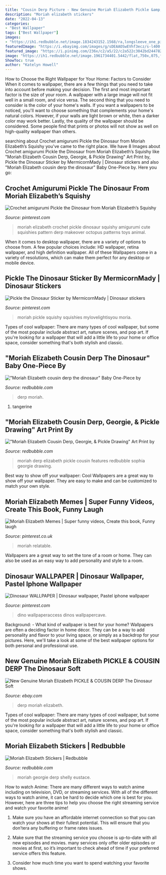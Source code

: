 ```yaml
---
title: "Cousin Derp Picture - New Genuine Moriah Elizabeth Pickle &amp; Cousin Derp The Dinosaur Soft"
description: "Moriah elizabeth stickers"
date: "2022-04-13"
categories:
- "Best Wallpaper"
tags: ["Best Wallpaper"]
images:
- "https://ih1.redbubble.net/image.1834243152.1568/ra,longsleeve_one_piece,x1250,FFFFFF:97ab1c12de,front-pad,1000x1000,f8f8f8.jpg"
featuredImage: "https://i.ebayimg.com/images/g/sDEAAOSwEVhf3ecz/s-l400.jpg"
featured_image: "https://i.pinimg.com/236x/c2/a5/22/c2a522c3042bd244782ac6dbd31f5608.jpg?nii=t"
image: "https://ih1.redbubble.net/image.1961734401.5442/flat,750x,075,f-pad,750x1000,f8f8f8.jpg"
ShowToc: true
author: "Katelyn Howell"
---
```



How to Choose the Right Wallpaper for Your Home: Factors to Consider
When it comes to wallpaper, there are a few things that you need to take into account before making your decision. The first and most important factor is the size of your room. A wallpaper with a large image will not fit well in a small room, and vice versa. 
The second thing that you need to consider is the color of your home's walls. If you want a wallpapers to be noticed, you'll want to choose something that complements your home's natural colors. However, if your walls are light brown or white, then a darker color may work better. 
Lastly, the quality of the wallpaper should be considered. Some people find that prints or photos will not show as well on high-quality wallpaper than others.

	

		
searching about Crochet amigurumi Pickle the Dinosaur from Moriah Elizabeth’s Squishy you've came to the right place. We have 8 Images about Crochet amigurumi Pickle the Dinosaur from Moriah Elizabeth’s Squishy like &quot;Moriah Elizabeth Cousin Derp, Georgie, &amp; Pickle Drawing&quot; Art Print by, Pickle the Dinosaur Sticker by MermicornMady | Dinosaur stickers and also &quot;Moriah Elizabeth cousin derp the dinosaur&quot; Baby One-Piece by. Here you go:
		
    
## Crochet Amigurumi Pickle The Dinosaur From Moriah Elizabeth’s Squishy

<img loading=lazy src="https://i.pinimg.com/736x/fc/e3/c5/fce3c503e2b7e201cea89bdd5e8eaf10.jpg" onerror="this.onerror=null;this.src='https://tse2.mm.bing.net/th?id=OIP.LKLIbeSeldLFMoN6sOZmaAHaFj&amp;pid=15.1';" alt="Crochet amigurumi Pickle the Dinosaur from Moriah Elizabeth’s Squishy">

_Source: pinterest.com_

>moriah elizabeth crochet pickle dinosaur squishy amigurumi cute squishies pattern derp makeover octopus patterns toys animal. 

	

When it comes to desktop wallpaper, there are a variety of options to choose from. A few popular choices include: HD wallpaper, retina wallpaper, and high definition wallpaper. All of these Wallpapers come in a variety of resolutions, which can make them perfect for any desktop or mobile device. 

    
## Pickle The Dinosaur Sticker By MermicornMady | Dinosaur Stickers

<img loading=lazy src="https://i.pinimg.com/736x/fc/a0/36/fca036d5500a074d95638f43b9cdd2cf.jpg" onerror="this.onerror=null;this.src='https://tse4.mm.bing.net/th?id=OIP.TkR6qkGNZwlrs6yTbflbDwHaHa&amp;pid=15.1';" alt="Pickle the Dinosaur Sticker by MermicornMady | Dinosaur stickers">

_Source: pinterest.com_

>moriah pickle squishy squishies mylovelightisyou moria. 

	

Types of cool wallpaper:
There are many types of cool wallpaper, but some of the most popular include abstract art, nature scenes, and pop art. If you're looking for a wallpaper that will add a little life to your home or office space, consider something that's both stylish and classic.

    
## &quot;Moriah Elizabeth Cousin Derp The Dinosaur&quot; Baby One-Piece By

<img loading=lazy src="https://ih1.redbubble.net/image.1834243152.1568/ra,longsleeve_one_piece,x1250,FFFFFF:97ab1c12de,front-pad,1000x1000,f8f8f8.jpg" onerror="this.onerror=null;this.src='https://tse1.mm.bing.net/th?id=OIP._LLxJPZrCxRheT3CEr-uNwHaHa&amp;pid=15.1';" alt="&quot;Moriah Elizabeth cousin derp the dinosaur&quot; Baby One-Piece by">

_Source: redbubble.com_

>derp moriah. 

	

1. tangerine 

    
## &quot;Moriah Elizabeth Cousin Derp, Georgie, &amp; Pickle Drawing&quot; Art Print By

<img loading=lazy src="https://ih1.redbubble.net/image.1961734401.5442/flat,750x,075,f-pad,750x1000,f8f8f8.jpg" onerror="this.onerror=null;this.src='https://tse4.mm.bing.net/th?id=OIP.eHbUgGxi-xzgHSr5WKXdtAHaJ4&amp;pid=15.1';" alt="&quot;Moriah Elizabeth Cousin Derp, Georgie, &amp; Pickle Drawing&quot; Art Print by">

_Source: redbubble.com_

>moriah derp elizabeth pickle cousin features redbubble sophia georgie drawing. 

	

Best way to show off your wallpaper:
Cool Wallpapers are a great way to show off your wallpaper. They are easy to make and can be customized to match your own style.

    
## Moriah Elizabeth Memes | Super Funny Videos, Create This Book, Funny Laugh

<img loading=lazy src="https://i.pinimg.com/originals/54/57/f7/5457f73d61b9a398340c264f39b4a2db.jpg" onerror="this.onerror=null;this.src='https://tse1.mm.bing.net/th?id=OIP.4ym9ssJHVuCtHd_Xr1i9qwHaHa&amp;pid=15.1';" alt="Moriah Elizabeth Memes | Super funny videos, Create this book, Funny laugh">

_Source: pinterest.co.uk_

>moriah relatable. 

	

Wallpapers are a great way to set the tone of a room or home. They can also be used as an easy way to add personality and style to a room.

    
## Dinosaur WALLPAPER | Dinosaur Wallpaper, Pastel Iphone Wallpaper

<img loading=lazy src="https://i.pinimg.com/236x/c2/a5/22/c2a522c3042bd244782ac6dbd31f5608.jpg?nii=t" onerror="this.onerror=null;this.src='https://tse1.mm.bing.net/th?id=OIP.ptl2yBGAPdcwxxsPpqFkJwAAAA&amp;pid=15.1';" alt="Dinosaur WALLPAPER | Dinosaur wallpaper, Pastel iphone wallpaper">

_Source: pinterest.com_

>dino wallpaperaccess dinos wallpapercave. 

	

Background: - What kind of wallpaper is best for your home?
Wallpapers are often a deciding factor in home décor. They can be a way to add personality and flavor to your living space, or simply as a backdrop for your pictures. Here, we'll take a look at some of the best wallpaper options for both personal and professional use.

    
## New Genuine Moriah Elizabeth PICKLE &amp; COUSIN DERP The Dinosaur Soft

<img loading=lazy src="https://i.ebayimg.com/images/g/sDEAAOSwEVhf3ecz/s-l400.jpg" onerror="this.onerror=null;this.src='https://tse2.mm.bing.net/th?id=OIP.pzsYGLyP151O3y-2LD3J3gAAAA&amp;pid=15.1';" alt="New Genuine Moriah Elizabeth PICKLE &amp; COUSIN DERP The Dinosaur Soft">

_Source: ebay.com_

>derp moriah elizabeth. 

	

Types of cool wallpaper:
There are many types of cool wallpaper, but some of the most popular include abstract art, nature scenes, and pop art. If you're looking for a wallpaper that will add a little life to your home or office space, consider something that's both stylish and classic.

    
## Moriah Elizabeth Stickers | Redbubble

<img loading=lazy src="https://ih1.redbubble.net/image.1930841697.9837/st,small,507x507-pad,600x600,f8f8f8.jpg" onerror="this.onerror=null;this.src='https://tse4.mm.bing.net/th?id=OIP.iZSwnTNUaqGAucpc-jr-ywHaHa&amp;pid=15.1';" alt="Moriah Elizabeth Stickers | Redbubble">

_Source: redbubble.com_

>moriah georgie derp shelly eustace. 

	

How to watch Anime: There are many different ways to watch anime including on television, DVD, or streaming services.
With all of the different ways to watch anime, it can be hard to decide which one is best for you. However, here are three tips to help you choose the right streaming service and watch your favorite anime!
1. Make sure you have an affordable internet connection so that you can watch your shows at their fullest potential. This will ensure that you don’tera any buffering or frame rates issues.

2. Make sure that the streaming service you choose is up-to-date with all new episodes and movies. many services only offer older episodes or movies at first, so it’s important to check ahead of time if your preferred service offers this feature.

3. Consider how much time you want to spend watching your favorite shows.

